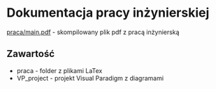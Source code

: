 # Dokumentacja pracy inżynierskiej

[praca/main.pdf](praca/main.pdf) - skompilowany plik pdf z pracą inżynierską

## Zawartość

* praca - folder z plikami LaTex
* VP_project - projekt Visual Paradigm z diagramami

